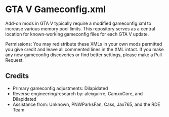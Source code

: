 # GTA V Gameconfig.xml

Add-on mods in GTA V typically require a modified gameconfig.xml to increase various memory pool limits. 
This repository serves as a central location for known-working gameconfig files for each GTA V update.

Permissions: You may redistribute these XMLs in your own mods permitted you give credit and leave all commented lines in the XML intact. 
If you make any new gameconfig discoveries or find better settings, please make a Pull Request.

## Credits

 - Primary gameconfig adjustments: Dilapidated
 - Reverse engineering/research by: alexguirre, CamxxCore, and Dilapidated 
 - Assistance from: Unknown, PNWParksFan, Cass, Jax765, and the RDE Team
